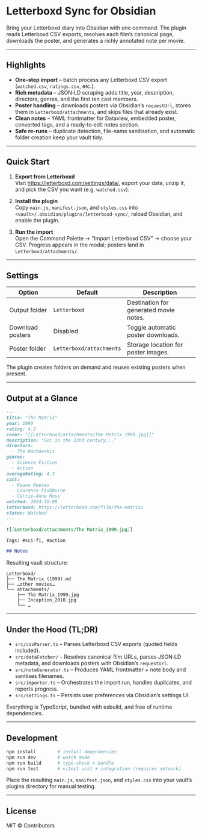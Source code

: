 # Letterboxd Sync for Obsidian

Bring your Letterboxd diary into Obsidian with one command. The plugin reads Letterboxd CSV exports, resolves each film’s canonical page, downloads the poster, and generates a richly annotated note per movie.

---

## Highlights

- **One-step import** – batch process any Letterboxd CSV export (`watched.csv`, `ratings.csv`, etc.).
- **Rich metadata** – JSON‑LD scraping adds title, year, description, directors, genres, and the first ten cast members.
- **Poster handling** – downloads posters via Obsidian’s `requestUrl`, stores them in `Letterboxd/attachments`, and skips files that already exist.
- **Clean notes** – YAML frontmatter for Dataview, embedded poster, converted tags, and a ready‑to‑edit notes section.
- **Safe re-runs** – duplicate detection, file-name sanitisation, and automatic folder creation keep your vault tidy.

---

## Quick Start

1. **Export from Letterboxd**  
   Visit <https://letterboxd.com/settings/data/>, export your data, unzip it, and pick the CSV you want (e.g. `watched.csv`).

2. **Install the plugin**  
   Copy `main.js`, `manifest.json`, and `styles.css` into `<vault>/.obsidian/plugins/letterboxd-sync/`, reload Obsidian, and enable the plugin.

3. **Run the import**  
   Open the Command Palette → “Import Letterboxd CSV” → choose your CSV. Progress appears in the modal; posters land in `Letterboxd/attachments/`.

---

## Settings

| Option | Default | Description |
| --- | --- | --- |
| Output folder | `Letterboxd` | Destination for generated movie notes. |
| Download posters | Disabled | Toggle automatic poster downloads. |
| Poster folder | `Letterboxd/attachments` | Storage location for poster images. |

The plugin creates folders on demand and reuses existing posters when present.

---

## Output at a Glance

```markdown
---
title: "The Matrix"
year: 1999
rating: 4.5
cover: "[[Letterboxd/attachments/The Matrix_1999.jpg]]"
description: "Set in the 22nd century..."
directors:
  - The Wachowskis
genres:
  - Science Fiction
  - Action
averageRating: 4.3
cast:
  - Keanu Reeves
  - Laurence Fishburne
  - Carrie-Anne Moss
watched: 2024-10-09
letterboxd: https://letterboxd.com/film/the-matrix/
status: Watched
---

![[Letterboxd/attachments/The Matrix_1999.jpg]]

Tags: #sci-fi, #action

## Notes
```

Resulting vault structure:

```
Letterboxd/
├── The Matrix (1999).md
├── …other movies…
└── attachments/
    ├── The Matrix_1999.jpg
    ├── Inception_2010.jpg
    └── …
```

---

## Under the Hood (TL;DR)

- `src/csvParser.ts` – Parses Letterboxd CSV exports (quoted fields included).
- `src/dataFetcher/` – Resolves canonical film URLs, parses JSON‑LD metadata, and downloads posters with Obsidian’s `requestUrl`.
- `src/noteGenerator.ts` – Produces YAML frontmatter + note body and sanitises filenames.
- `src/importer.ts` – Orchestrates the import run, handles duplicates, and reports progress.
- `src/settings.ts` – Persists user preferences via Obsidian’s settings UI.

Everything is TypeScript, bundled with esbuild, and free of runtime dependencies.

---

## Development

```bash
npm install        # install dependencies
npm run dev        # watch mode
npm run build      # type-check + bundle
npm run test       # vitest unit + integration (requires network)
```

Place the resulting `main.js`, `manifest.json`, and `styles.css` into your vault’s plugins directory for manual testing.

---

## License

MIT © Contributors
